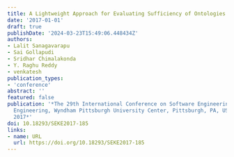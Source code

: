 ```yaml
---
title: A Lightweight Approach for Evaluating Sufficiency of Ontologies
date: '2017-01-01'
draft: true
publishDate: '2024-03-23T15:49:06.448434Z'
authors:
- Lalit Sanagavarapu
- Sai Gollapudi
- Sridhar Chimalakonda
- Y. Raghu Reddy
- venkatesh
publication_types:
- 'conference'
abstract: ''
featured: false
publication: '*The 29th International Conference on Software Engineering and Knowledge
  Engineering, Wyndham Pittsburgh University Center, Pittsburgh, PA, USA, July 5-7,
  2017*'
doi: 10.18293/SEKE2017-185
links:
- name: URL
  url: https://doi.org/10.18293/SEKE2017-185
---
```


